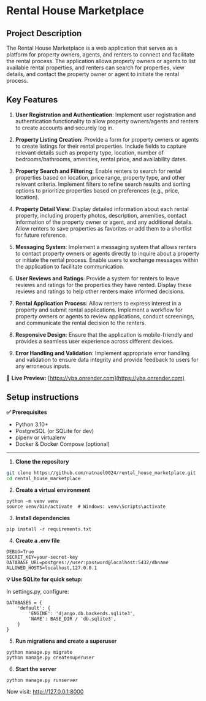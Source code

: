 # Rental House Marketplace

## Project Description

The Rental House Marketplace is a web application that serves as a platform for property owners, agents, and renters to connect and facilitate the rental process. The application allows property owners or agents to list available rental properties, and renters can search for properties, view details, and contact the property owner or agent to initiate the rental process.

## Key Features

1. **User Registration and Authentication**: Implement user registration and authentication functionality to allow property owners/agents and renters to create accounts and securely log in.

2. **Property Listing Creation**: Provide a form for property owners or agents to create listings for their rental properties. Include fields to capture relevant details such as property type, location, number of bedrooms/bathrooms, amenities, rental price, and availability dates.

3. **Property Search and Filtering**: Enable renters to search for rental properties based on location, price range, property type, and other relevant criteria. Implement filters to refine search results and sorting options to prioritize properties based on preferences (e.g., price, location).

4. **Property Detail View**: Display detailed information about each rental property, including property photos, description, amenities, contact information of the property owner or agent, and any additional details. Allow renters to save properties as favorites or add them to a shortlist for future reference.

5. **Messaging System**: Implement a messaging system that allows renters to contact property owners or agents directly to inquire about a property or initiate the rental process. Enable users to exchange messages within the application to facilitate communication.

6. **User Reviews and Ratings**: Provide a system for renters to leave reviews and ratings for the properties they have rented. Display these reviews and ratings to help other renters make informed decisions.

7. **Rental Application Process**: Allow renters to express interest in a property and submit rental applications. Implement a workflow for property owners or agents to review applications, conduct screenings, and communicate the rental decision to the renters.

8. **Responsive Design**: Ensure that the application is mobile-friendly and provides a seamless user experience across different devices.

9. **Error Handling and Validation**: Implement appropriate error handling and validation to ensure data integrity and provide feedback to users for any erroneous inputs.

🔗 **Live Preview:** [https://yba.onrender.com](https://yba.onrender.com)

## Setup instructions

**✅ Prerequisites**

- Python 3.10+
- PostgreSQL (or SQLite for dev)
- pipenv or virtualenv
- Docker & Docker Compose (optional)

---

1. **Clone the repository**

```bash
git clone https://github.com/natnael0024/rental_house_marketplace.git
cd rental_house_marketplace
```

2. **Create a virtual environment**
```
python -m venv venv
source venv/bin/activate  # Windows: venv\Scripts\activate
```

3. **Install dependencies**
```
pip install -r requirements.txt
```

4. **Create a .env file**
```
DEBUG=True
SECRET_KEY=your-secret-key
DATABASE_URL=postgres://user:password@localhost:5432/dbname
ALLOWED_HOSTS=localhost,127.0.0.1
```

**💡 Use SQLite for quick setup:**

In settings.py, configure:
```
DATABASES = {
    'default': {
        'ENGINE': 'django.db.backends.sqlite3',
        'NAME': BASE_DIR / 'db.sqlite3',
    }
}
```

5. **Run migrations and create a superuser**
```
python manage.py migrate
python manage.py createsuperuser
```

6. **Start the server**
```
python manage.py runserver
```

Now visit: http://127.0.0.1:8000


